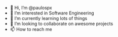 - 👋 Hi, I’m @paulospx
- 👀 I’m interested in Software Engineering
- 🌱 I’m currently learning lots of things
- 💞️ I’m looking to collaborate on awesome projects
- 📫 How to reach me

<!---
paulospx/paulospx is a ✨ special ✨ repository because its `README.md` (this file) appears on your GitHub profile.
You can click the Preview link to take a look at your changes.
--->
